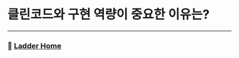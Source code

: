 # 클린코드와 구현 역량이 중요한 이유는?

---

### :triangular_ruler: [Ladder Home](https://github.com/gmlwjd9405/tdd-refactoring-clean-code-8/tree/master/study/java-ladder)
